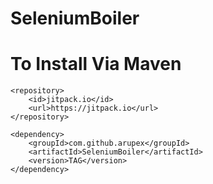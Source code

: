 # SeleniumBoiler

# To Install Via Maven
```
<repository>
    <id>jitpack.io</id>
    <url>https://jitpack.io</url>
</repository>

<dependency>
    <groupId>com.github.arupex</groupId>
    <artifactId>SeleniumBoiler</artifactId>
    <version>TAG</version>
</dependency>
```
